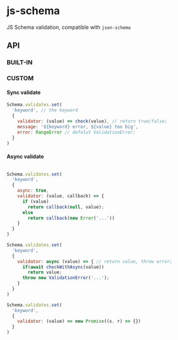 js-schema
=========
JS Schema validation, compatible with `json-schema`

API
---

### BUILT-IN

### CUSTOM
#### Sync validate
```javascript
Schema.validates.set(
  'keyword', // the keyword
  {
    validator: (value) => check(value), // return true/false;
    message: '${keyword} error, ${value} too big',
    error: RangeError // defalut ValidationError;
  }
)
```

#### Async validate
```javascript

Schema.validates.set(
  'keyword',
  {
    async: true,
    validator: (value, callback) => {
      if (value)
        return callback(null, value);
      else
        return callback(new Error('...'))
    }
  }
)

Schema.validates.set(
  'keyword',
  {
    validator: async (value) => { // return value, throw error;
      if(await checkWithAsync(value))
        return value;
      throw new ValidationError('...');
    }
  }
)

Schema.validates.set(
  'keyword',
  {
    validator: (value) => new Promise((s, r) => {})
  }
)
```
